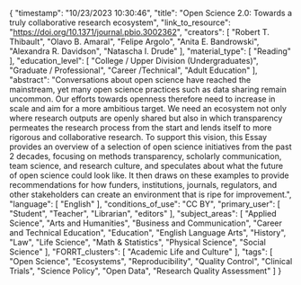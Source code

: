 {
    "timestamp": "10/23/2023 10:30:46",
    "title": "Open Science 2.0: Towards a truly collaborative research ecosystem",
    "link_to_resource": "https://doi.org/10.1371/journal.pbio.3002362",
    "creators": [
        "Robert T. Thibault",
        "Olavo B. Amaral",
        "Felipe Argolo",
        "Anita E. Bandrowski",
        "Alexandra R. Davidson",
        "Natascha I. Drude"
    ],
    "material_type": [
        "Reading"
    ],
    "education_level": [
        "College / Upper Division (Undergraduates)",
        "Graduate / Professional",
        "Career /Technical",
        "Adult Education"
    ],
    "abstract": "Conversations about open science have reached the mainstream, yet many open science practices such as data sharing remain uncommon. Our efforts towards openness therefore need to increase in scale and aim for a more ambitious target. We need an ecosystem not only where research outputs are openly shared but also in which transparency permeates the research process from the start and lends itself to more rigorous and collaborative research. To support this vision, this Essay provides an overview of a selection of open science initiatives from the past 2 decades, focusing on methods transparency, scholarly communication, team science, and research culture, and speculates about what the future of open science could look like. It then draws on these examples to provide recommendations for how funders, institutions, journals, regulators, and other stakeholders can create an environment that is ripe for improvement.",
    "language": [
        "English"
    ],
    "conditions_of_use": "CC BY",
    "primary_user": [
        "Student",
        "Teacher",
        "Librarian",
        "editors"
    ],
    "subject_areas": [
        "Applied Science",
        "Arts and Humanities",
        "Business and Communication",
        "Career and Technical Education",
        "Education",
        "English Language Arts",
        "History",
        "Law",
        "Life Science",
        "Math & Statistics",
        "Physical Science",
        "Social Science"
    ],
    "FORRT_clusters": [
        "Academic Life and Culture"
    ],
    "tags": [
        "Open Science",
        "Ecosystems",
        "Reproducibility",
        "Quality Control",
        "Clinical Trials",
        "Science Policy",
        "Open Data",
        "Research Quality Assessment"
    ]
}